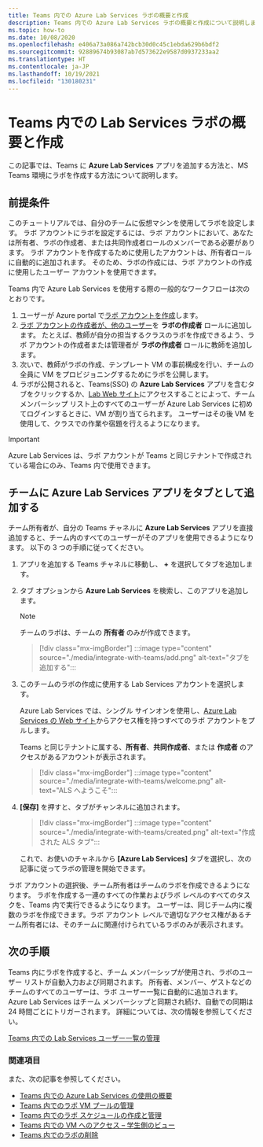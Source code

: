 ```yaml
---
title: Teams 内での Azure Lab Services ラボの概要と作成
description: Teams 内での Azure Lab Services ラボの概要と作成について説明します。
ms.topic: how-to
ms.date: 10/08/2020
ms.openlocfilehash: e406a73a086a742bcb30d0c45c1ebda629b6bdf2
ms.sourcegitcommit: 92889674b93087ab7d573622e9587d0937233aa2
ms.translationtype: HT
ms.contentlocale: ja-JP
ms.lasthandoff: 10/19/2021
ms.locfileid: "130180231"
---
```

# <a name="get-started-and-create-a-lab-services-lab-within-teams"></a>Teams 内での Lab Services ラボの概要と作成

この記事では、Teams に **Azure Lab Services** アプリを追加する方法と、MS Teams 環境にラボを作成する方法について説明します。

## <a name="prerequisites"></a>前提条件

このチュートリアルでは、自分のチームに仮想マシンを使用してラボを設定します。 ラボ アカウントにラボを設定するには、ラボ アカウントにおいて、あなたは所有者、ラボの作成者、または共同作成者ロールのメンバーである必要があります。 ラボ アカウントを作成するために使用したアカウントは、所有者ロールに自動的に追加されます。 そのため、ラボの作成には、ラボ アカウントの作成に使用したユーザー アカウントを使用できます。

Teams 内で Azure Lab Services を使用する際の一般的なワークフローは次のとおりです。

1. ユーザーが Azure portal で[ラボ アカウントを作成](tutorial-setup-lab-account.md#create-a-lab-account)します。
1. [ラボ アカウントの作成者が、他のユーザー](tutorial-setup-lab-account.md#add-a-user-to-the-lab-creator-role)を **ラボの作成者** ロールに追加します。 たとえば、教師が自分の担当するクラスのラボを作成できるよう、ラボ アカウントの作成者または管理者が **ラボの作成者** ロールに教師を追加します。
1. 次いで、教師がラボの作成、テンプレート VM の事前構成を行い、チームの全員に VM をプロビジョニングするためにラボを公開します。
1. ラボが公開されると、Teams(SSO) の **Azure Lab Services** アプリを含むタブをクリックするか、[Lab Web サイト](https://labs.azure.com)にアクセスすることによって、チーム メンバーシップ リスト上のすべてのユーザーが Azure Lab Services に初めてログインするときに、VM が割り当てられます。 ユーザーはその後 VM を使用して、クラスでの作業や宿題を行えるようになります。

> [!IMPORTANT]
> Azure Lab Services は、ラボ アカウントが Teams と同じテナントで作成されている場合にのみ、Teams 内で使用できます。

## <a name="add-azure-lab-services-app-as-a-tab-to-a-team"></a>チームに Azure Lab Services アプリをタブとして追加する

チーム所有者が、自分の Teams チャネルに **Azure Lab Services** アプリを直接追加すると、チーム内のすべてのユーザーがそのアプリを使用できるようになります。 以下の 3 つの手順に従ってください。

1. アプリを追加する Teams チャネルに移動し、 **+** を選択してタブを追加します。 
1. タブ オプションから **Azure Lab Services** を検索し、このアプリを追加します。 

    > [!NOTE]
    > チームのラボは、チームの **所有者** のみが作成できます。

    > [!div class="mx-imgBorder"]
    > :::image type="content" source="./media/integrate-with-teams/add.png" alt-text="タブを追加する":::
1. このチームのラボの作成に使用する Lab Services アカウントを選択します。 

    Azure Lab Services では、シングル サインオンを使用し、[Azure Lab Services の Web サイト](https://labs.azure.com)からアクセス権を持つすべてのラボ アカウントをプルします。 

    Teams と同じテナントに属する、**所有者**、**共同作成者**、または **作成者** のアクセスがあるアカウントが表示されます。 

    > [!div class="mx-imgBorder"]
    > :::image type="content" source="./media/integrate-with-teams/welcome.png" alt-text="ALS へようこそ":::
1. **[保存]** を押すと、タブがチャンネルに追加されます。

    > [!div class="mx-imgBorder"]
    > :::image type="content" source="./media/integrate-with-teams/created.png" alt-text="作成された ALS タブ":::

    これで、お使いのチャネルから **[Azure Lab Services]** タブを選択し、次の記事に従ってラボの管理を開始できます。

ラボ アカウントの選択後、チーム所有者はチームのラボを作成できるようになります。 ラボを作成する一連のすべての作業およびラボ レベルのすべてのタスクを、Teams 内で実行できるようになります。 ユーザーは、同じチーム内に複数のラボを作成できます。ラボ アカウント レベルで適切なアクセス権があるチーム所有者には、そのチームに関連付けられているラボのみが表示されます。

## <a name="next-steps"></a>次の手順

Teams 内にラボを作成すると、チーム メンバーシップが使用され、ラボのユーザー リストが自動入力および同期されます。 所有者、メンバー、ゲストなどのチームのすべてのユーザーは、ラボ ユーザー一覧に自動的に追加されます。 Azure Lab Services はチーム メンバーシップと同期され続け、自動での同期は 24 時間ごとにトリガーされます。 詳細については、次の情報を参照してください。

[Teams 内での Lab Services ユーザー一覧の管理](how-to-manage-user-lists-within-teams.md)

### <a name="see-also"></a>関連項目

また、次の記事を参照してください。

- [Teams 内での Azure Lab Services の使用の概要](lab-services-within-teams-overview.md)
- [Teams 内でのラボ VM プールの管理](how-to-manage-vm-pool-within-teams.md)
- [Teams 内でのラボ スケジュールの作成と管理](how-to-create-schedules-within-teams.md)
- [Teams 内での VM へのアクセス – 学生側のビュー](how-to-access-vm-for-students-within-teams.md)
- [Teams 内でのラボの削除](how-to-delete-lab-within-teams.md)

